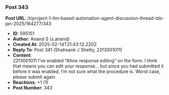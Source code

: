 ### Post 343
**Post URL**: /t/project-1-llm-based-automation-agent-discussion-thread-tds-jan-2025/164277/343
- **ID**: 595151
- **Author**: Anand S (s.anand)
- **Created At**: 2025-02-14T21:43:12.220Z
- **Reply To**: Post 341 (Shahsank J Shetty, 22f3001011)
- **Content**:  
  22f3001011 I’ve enabled “Allow response editing” on the form. I <em>think</em> that means you can edit your response… but since you had submitted it before it was enabled, I’m not sure what the procedure is. Worst case, please submit again.
- **Reactions**: +1 (1)
- **Post Number**: 343

